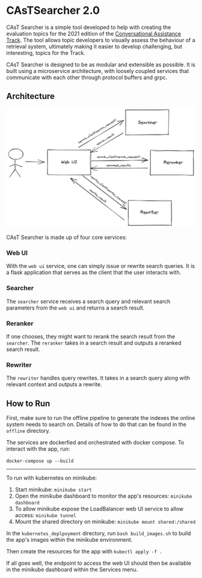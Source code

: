 # CAsTSearcher 2.0

CAsT Searcher is a simple tool developed to help with creating the evaluation topics for the 2021 edition of the [Conversational Assistance Track](http://www.treccast.ai/). The tool allows topic developers to visually assess the behaviour of a retrieval system, ultimately making it easier to develop challenging, but interesting, topics for the Track.

CAsT Searcher is designed to be as modular and extensible as possible. It is built using a microservice architecture, with loosely coupled services that communicate with each other through protocol buffers and grpc. 

## Architecture

![System Architecure](assets/system_architecture.png)

CAsT Searcher is made up of four core services:

### Web UI

With the `web ui` service, one can simply issue or rewrite search queries. It is a flask application that serves as the client that the user interacts with.

### Searcher

The `searcher` service receives a search query and relevant search parameters from the `web ui` and returns a search result.

### Reranker

If one chooses, they might want to rerank the search result from the `searcher`. The `reranker` takes in a search result and outputs a reranked search result.

### Rewriter

The `rewriter` handles query rewrites. It takes in a search query along with relevant context and outputs a rewrite.

## How to Run

First, make sure to run the offline pipeline to generate the indexes the online system needs to search on. Details of how to do that can be found in the `offline` directory.

The services are dockerfied and orchestrated with docker compose. To interact with the app, run:

`docker-compose up --build`

------------------------

To run with kubernetes on minikube:

1. Start minikube: `minikube start`
2. Open the minikube dashboard to monitor the app's resources: `minikube dashboard`
3. To allow minikube expose the LoadBalancer web UI service to allow access: `minikube tunnel` 
4. Mount the shared directory on minikube: `minikube mount shared:/shared`

In the `kubernetes_deplpoyment` directory, run `bash build_images.sh` to build the app's images within the minikube environment.

Then create the resources for the app with `kubectl apply -f .`

If all goes well, the endpoint to access the web UI should then be available in the minikube dashboard within the Services menu.
